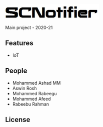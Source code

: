 [![SCNotifier Logo](Tools/images/logo.jpg)](http://scnotifier.elabins.com.com/)

Main project - 2020-21

## Features

  * IoT
  
## People

  * Mohammed Ashad MM
  * Aswin Rosh
  * Mohammed Rabeegu
  * Mohammed Afeed
  * Rabeebu Rahman

## License